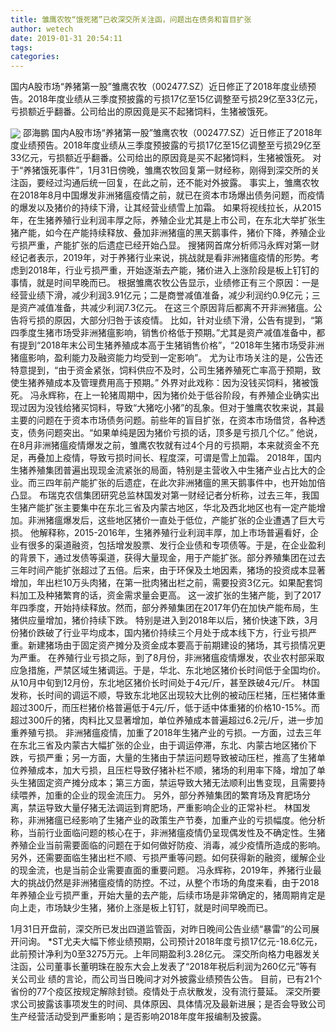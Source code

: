 ```yaml
---
title: 雏鹰农牧“饿死猪”已收深交所关注函，问题出在债务和盲目扩张
author: wetech
date: 2019-01-31 20:54:11
tags: 
categories: 
---
```

国内A股市场“养猪第一股”雏鹰农牧（002477.SZ）近日修正了2018年度业绩预告。2018年度业绩从三季度预披露的亏损17亿至15亿调整至亏损29亿至33亿元，亏损额近乎翻番。公司给出的原因竟是买不起猪饲料，生猪被饿死。
<!-- more -->
<img align="center" border="0" src="https://imgcdn.yicai.com/uppics/images/2019/01/997f9e65d2699587d585967ba71f072c.jpg" />
邵海鹏
国内A股市场“养猪第一股”雏鹰农牧（002477.SZ）近日修正了2018年度业绩预告。2018年度业绩从三季度预披露的亏损17亿至15亿调整至亏损29亿至33亿元，亏损额近乎翻番。公司给出的原因竟是买不起猪饲料，生猪被饿死。
对于“养猪饿死事件”，1月31日傍晚，雏鹰农牧回复第一财经称，刚得到深交所的关注函，要经过沟通后统一回复，在此之前，还不能对外披露。
事实上，雏鹰农牧在2018年8月中国爆发非洲猪瘟疫情之前，就已在资本市场爆出债务问题，而疫情的爆发以及猪价的持续下滑，让其经营业绩雪上加霜。
如果将视线拉长，从2015年，在生猪养殖行业利润丰厚之际，养殖企业尤其是上市公司，在东北大举扩张生猪产能，如今在产能持续释放、叠加非洲猪瘟的黑天鹅事件，猪价下降，养殖企业亏损严重，产能扩张的后遗症已经开始凸显。
搜猪网首席分析师冯永辉对第一财经记者表示，2019年，对于养猪行业来说，挑战就是看非洲猪瘟疫情的形势。考虑到2018年，行业亏损严重，开始逐渐去产能，猪价进入上涨阶段是板上钉钉的事情，就是时间早晚而已。
根据雏鹰农牧公告显示，业绩修正有三个原因：一是经营业绩下滑，减少利润3.91亿元；二是商誉减值准备，减少利润约0.9亿元；三是资产减值准备，共减少利润7.3亿元。
在这三个原因背后都离不开非洲猪瘟。公告将亏损的原因，大部分归咎于该疫情。
比如，针对业绩下滑，公告有提到，“第四季度生猪市场受非洲猪瘟影响，销售价格低于预期。”尤其是资产减值准备中，都有提到“2018年末公司生猪养殖成本高于生猪销售价格”，“2018年生猪市场受非洲猪瘟影响，盈利能力及融资能力均受到一定影响”。
尤为让市场关注的是，公告还特意提到，“由于资金紧张，饲料供应不及时，公司生猪养殖死亡率高于预期，致使生猪养殖成本及管理费用高于预期。”
外界对此戏称：因为没钱买饲料，猪被饿死。
冯永辉称，在上一轮猪周期中，因为猪价处于低谷阶段，有养殖企业确实出现过因为没钱给猪买饲料，导致“大猪吃小猪”的乱象。但对于雏鹰农牧来说，其最主要的问题在于资本市场债务问题。前些年的盲目扩张，在资本市场借贷，各种透支，债务问题突出。“如果单纯是因为猪价亏损的话，顶多是亏损几个亿。”
他说，在8月非洲猪瘟疫情爆发之前，雏鹰农牧就有过4个月的亏损期，本来就资金不充足，再叠加上疫情，导致亏损时间长、程度深，可谓是雪上加霜。
2018年，国内生猪养殖集团普遍出现现金流紧张的局面，特别是主营收入中生猪产业占比大的企业。而三四年前产能扩张的后遗症，在此次非洲猪瘟的黑天鹅事件中，也开始加倍凸显。
布瑞克农信集团研究总监林国发对第一财经记者分析称，过去三年，我国生猪产能扩张主要集中在东北三省及内蒙古地区，华北及西北地区也有一定产能增加。非洲猪瘟爆发后，这些地区猪价一直处于低位，产能扩张的企业遭遇了巨大亏损。
他解释称，2015-2016年，生猪养殖行业利润丰厚，加上市场普遍看好，企业有很多的渠道融资，包括增发股票、发行企业债和专项债等。于是，在企业盈利的背景下，通过发债等渠道，获得大量现金，用于产能扩张。部分养殖集团在过去三年时间产能扩张超过了五倍。后来，由于环保及土地因素，猪场的投资成本显著增加，年出栏10万头肉猪，在第一批肉猪出栏之前，需要投资3亿元。如果配套饲料加工及种猪繁育的话，资金需求量会更高。
这一波扩张的生猪产能，到了2017年四季度，开始持续释放。然而，部分养殖集团在2017年仍在加快产能布局，生猪供应量增加，猪价持续下跌。
特别是进入到2018年以后，猪价快速下跌，3月份猪价跌破了行业平均成本，国内猪价持续三个月处于成本线下方，行业亏损严重。新建猪场由于固定资产摊分及资金成本要高于前期建设的猪场，其亏损情况更为严重。
在养殖行业亏损之际，到了8月份，非洲猪瘟疫情爆发，农业农村部采取应急措施，严禁区域生猪调运。于是，华北、东北地区猪价长时间低于全国均价。从10月中旬到12月份，东北地区猪价长时间处于4元/斤，甚至跌破4元/斤。
林国发称，长时间的调运不顺，导致东北地区出现较大比例的被动压栏猪，压栏猪体重超过300斤，而压栏猪价格普遍低于4元/斤，低于适中体重猪的价格10-15%。而超过300斤的猪，肉料比又显著增加，单位养殖成本普遍超过6.2元/斤，进一步加重养殖亏损。
非洲猪瘟疫情，加重了2018年生猪产业的亏损。一方面，过去三年在东北三省及内蒙古大幅扩张的企业，由于调运停滞，东北、内蒙古地区猪价下跌，亏损严重；另一方面，大量的生猪由于禁运问题导致被动压栏，推高了生猪单位养殖成本，加大亏损，且压栏导致仔猪补栏不顺，猪场的利用率下降，增加了单头生猪固定资产摊分成本；第三方面，禁运导致大猪无法顺利出售变现，且需要持续喂养，加重的企业的现金流压力。
另外，部分养殖集团的繁育场及育肥场分离，禁运导致大量仔猪无法调运到育肥场，严重影响企业的正常补栏。
林国发称，非洲猪瘟已经影响了生猪产业的政策生产节奏，加重产业的亏损幅度。他分析称，当前行业面临问题的核心在于，非洲猪瘟疫情仍呈现偶发性及不确定性。生猪养殖企业当前需要面临的问题在于如何做好防疫、消毒，减少疫情所造成的影响。另外，还需要面临生猪出栏不顺、亏损严重等问题。如何获得新的融资，缓解企业的现金流，也是当前企业需要直面的重要问题。
冯永辉称，2019年，养猪行业最大的挑战仍然是非洲猪瘟疫情的防控。不过，从整个市场的角度来看，由于2018年养殖企业亏损严重，开始大量的去产能，后续市场是非常确定的，猪周期肯定是向上走，市场缺少生猪，猪价上涨是板上钉钉，就是时间早晚而已。
 
 
 
1月31日开盘前，深交所已发出四道监管函，对昨日晚间公告业绩“暴雷”的公司展开问询。
*ST尤夫大幅下修业绩预期，公司预计2018年度亏损17亿元-18.6亿元，此前预计净利为0至3275万元。上年同期盈利3.28亿元。
深交所向格力电器发关注函，公司董事长董明珠在股东大会上发表了“2018年税后利润为260亿元”等有关公司业 绩的言论，而公司当日晚间才对外披露业绩预告公告。
目前，已有21个省份的77个疫区按规定解除封锁。疫情处于点状散发，没有流行蔓延。
深交所要求公司披露该事项发生的时间、具体原因、具体情况及最新进展；是否会导致公司生产经营活动受到严重影响；是否影响2018年度年报编制及披露。
